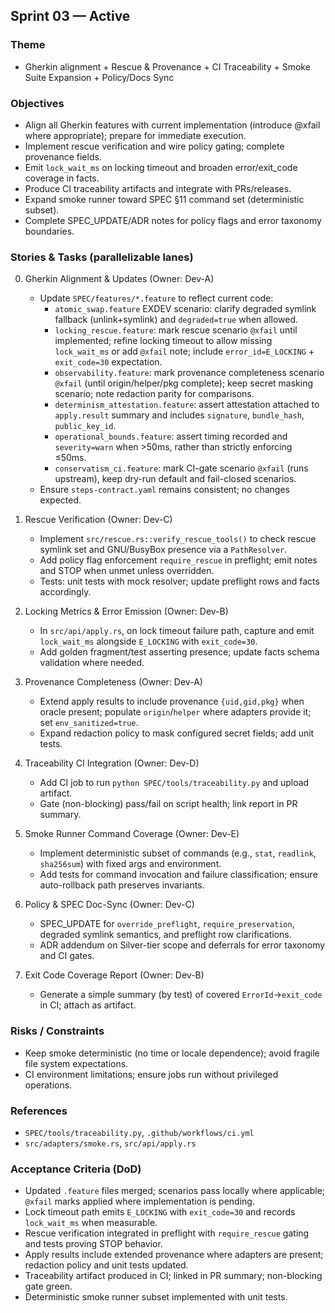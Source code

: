 ## Sprint 03 — Active

### Theme

- Gherkin alignment + Rescue & Provenance + CI Traceability + Smoke Suite Expansion + Policy/Docs Sync

### Objectives

- Align all Gherkin features with current implementation (introduce @xfail where appropriate); prepare for immediate execution.
- Implement rescue verification and wire policy gating; complete provenance fields.
- Emit `lock_wait_ms` on locking timeout and broaden error/exit_code coverage in facts.
- Produce CI traceability artifacts and integrate with PRs/releases.
- Expand smoke runner toward SPEC §11 command set (deterministic subset).
- Complete SPEC_UPDATE/ADR notes for policy flags and error taxonomy boundaries.

### Stories & Tasks (parallelizable lanes)

0) Gherkin Alignment & Updates (Owner: Dev-A)
   - Update `SPEC/features/*.feature` to reflect current code:
     - `atomic_swap.feature` EXDEV scenario: clarify degraded symlink fallback (unlink+symlink) and `degraded=true` when allowed.
     - `locking_rescue.feature`: mark rescue scenario `@xfail` until implemented; refine locking timeout to allow missing `lock_wait_ms` or add `@xfail` note; include `error_id=E_LOCKING` + `exit_code=30` expectation.
     - `observability.feature`: mark provenance completeness scenario `@xfail` (until origin/helper/pkg complete); keep secret masking scenario; note redaction parity for comparisons.
     - `determinism_attestation.feature`: assert attestation attached to `apply.result` summary and includes `signature`, `bundle_hash`, `public_key_id`.
     - `operational_bounds.feature`: assert timing recorded and `severity=warn` when >50ms, rather than strictly enforcing ≤50ms.
     - `conservatism_ci.feature`: mark CI-gate scenario `@xfail` (runs upstream), keep dry-run default and fail-closed scenarios.
   - Ensure `steps-contract.yaml` remains consistent; no changes expected.

1) Rescue Verification (Owner: Dev-C)
   - Implement `src/rescue.rs::verify_rescue_tools()` to check rescue symlink set and GNU/BusyBox presence via a `PathResolver`.
   - Add policy flag enforcement `require_rescue` in preflight; emit notes and STOP when unmet unless overridden.
   - Tests: unit tests with mock resolver; update preflight rows and facts accordingly.

2) Locking Metrics & Error Emission (Owner: Dev-B)
   - In `src/api/apply.rs`, on lock timeout failure path, capture and emit `lock_wait_ms` alongside `E_LOCKING` with `exit_code=30`.
   - Add golden fragment/test asserting presence; update facts schema validation where needed.

3) Provenance Completeness (Owner: Dev-A)
   - Extend apply results to include provenance `{uid,gid,pkg}` when oracle present; populate `origin`/`helper` where adapters provide it; set `env_sanitized=true`.
   - Expand redaction policy to mask configured secret fields; add unit tests.

4) Traceability CI Integration (Owner: Dev-D)
   - Add CI job to run `python SPEC/tools/traceability.py` and upload artifact.
   - Gate (non-blocking) pass/fail on script health; link report in PR summary.

5) Smoke Runner Command Coverage (Owner: Dev-E)
   - Implement deterministic subset of commands (e.g., `stat`, `readlink`, `sha256sum`) with fixed args and environment.
   - Add tests for command invocation and failure classification; ensure auto-rollback path preserves invariants.

6) Policy & SPEC Doc-Sync (Owner: Dev-C)
   - SPEC_UPDATE for `override_preflight`, `require_preservation`, degraded symlink semantics, and preflight row clarifications.
   - ADR addendum on Silver-tier scope and deferrals for error taxonomy and CI gates.

7) Exit Code Coverage Report (Owner: Dev-B)
   - Generate a simple summary (by test) of covered `ErrorId`→`exit_code` in CI; attach as artifact.

### Risks / Constraints

- Keep smoke deterministic (no time or locale dependence); avoid fragile file system expectations.
- CI environment limitations; ensure jobs run without privileged operations.

### References

- `SPEC/tools/traceability.py`, `.github/workflows/ci.yml`
- `src/adapters/smoke.rs`, `src/api/apply.rs`

### Acceptance Criteria (DoD)

- Updated `.feature` files merged; scenarios pass locally where applicable; `@xfail` marks applied where implementation is pending.
- Lock timeout path emits `E_LOCKING` with `exit_code=30` and records `lock_wait_ms` when measurable.
- Rescue verification integrated in preflight with `require_rescue` gating and tests proving STOP behavior.
- Apply results include extended provenance where adapters are present; redaction policy and unit tests updated.
- Traceability artifact produced in CI; linked in PR summary; non-blocking gate green.
- Deterministic smoke runner subset implemented with unit tests.
